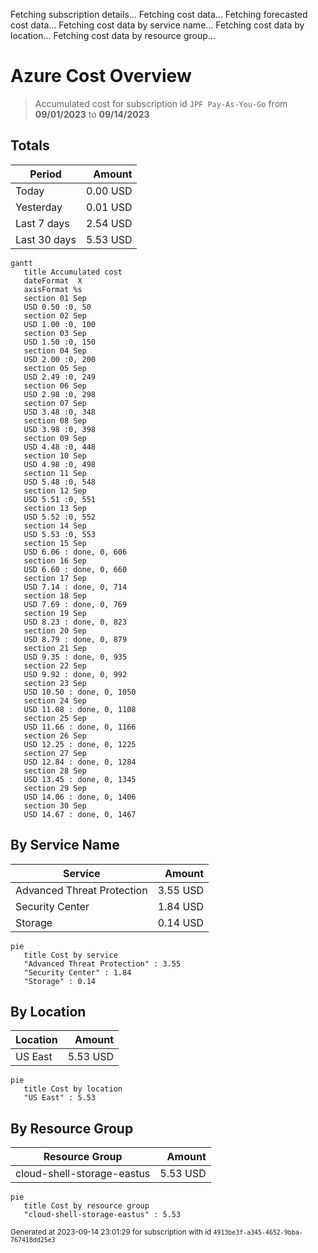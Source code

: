 Fetching subscription details...
Fetching cost data...
Fetching forecasted cost data...
Fetching cost data by service name...
Fetching cost data by location...
Fetching cost data by resource group...
# Azure Cost Overview

> Accumulated cost for subscription id `JPF Pay-As-You-Go` from **09/01/2023** to **09/14/2023**

## Totals

|Period|Amount|
|---|---:|
|Today|0.00 USD|
|Yesterday|0.01 USD|
|Last 7 days|2.54 USD|
|Last 30 days|5.53 USD|

```mermaid
gantt
   title Accumulated cost
   dateFormat  X
   axisFormat %s
   section 01 Sep
   USD 0.50 :0, 50
   section 02 Sep
   USD 1.00 :0, 100
   section 03 Sep
   USD 1.50 :0, 150
   section 04 Sep
   USD 2.00 :0, 200
   section 05 Sep
   USD 2.49 :0, 249
   section 06 Sep
   USD 2.98 :0, 298
   section 07 Sep
   USD 3.48 :0, 348
   section 08 Sep
   USD 3.98 :0, 398
   section 09 Sep
   USD 4.48 :0, 448
   section 10 Sep
   USD 4.98 :0, 498
   section 11 Sep
   USD 5.48 :0, 548
   section 12 Sep
   USD 5.51 :0, 551
   section 13 Sep
   USD 5.52 :0, 552
   section 14 Sep
   USD 5.53 :0, 553
   section 15 Sep
   USD 6.06 : done, 0, 606
   section 16 Sep
   USD 6.60 : done, 0, 660
   section 17 Sep
   USD 7.14 : done, 0, 714
   section 18 Sep
   USD 7.69 : done, 0, 769
   section 19 Sep
   USD 8.23 : done, 0, 823
   section 20 Sep
   USD 8.79 : done, 0, 879
   section 21 Sep
   USD 9.35 : done, 0, 935
   section 22 Sep
   USD 9.92 : done, 0, 992
   section 23 Sep
   USD 10.50 : done, 0, 1050
   section 24 Sep
   USD 11.08 : done, 0, 1108
   section 25 Sep
   USD 11.66 : done, 0, 1166
   section 26 Sep
   USD 12.25 : done, 0, 1225
   section 27 Sep
   USD 12.84 : done, 0, 1284
   section 28 Sep
   USD 13.45 : done, 0, 1345
   section 29 Sep
   USD 14.06 : done, 0, 1406
   section 30 Sep
   USD 14.67 : done, 0, 1467
```

## By Service Name

|Service|Amount|
|---|---:|
|Advanced Threat Protection|3.55 USD|
|Security Center|1.84 USD|
|Storage|0.14 USD|

```mermaid
pie
   title Cost by service
   "Advanced Threat Protection" : 3.55
   "Security Center" : 1.84
   "Storage" : 0.14
```

## By Location

|Location|Amount|
|---|---:|
|US East|5.53 USD|

```mermaid
pie
   title Cost by location
   "US East" : 5.53
```

## By Resource Group

|Resource Group|Amount|
|---|---:|
|cloud-shell-storage-eastus|5.53 USD|

```mermaid
pie
   title Cost by resource group
   "cloud-shell-storage-eastus" : 5.53
```

<sup>Generated at 2023-09-14 23:01:29 for subscription with id `4913be3f-a345-4652-9bba-767418dd25e3`</sup>
